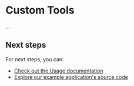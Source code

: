# Custom Tools

...

## Next steps

For next steps, you can:

- [Check out the Usage documentation](#)
- [Explore our example application's source code](#)
